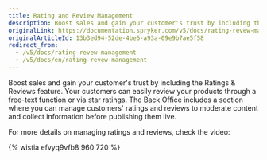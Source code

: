 ```yaml
---
title: Rating and Review Management
description: Boost sales and gain your customer's trust by including the Ratings and Reviews feature.
originalLink: https://documentation.spryker.com/v5/docs/rating-revew-management
originalArticleId: 13b3ed94-52de-4be6-a93a-09e9b7ae5f58
redirect_from:
  - /v5/docs/rating-revew-management
  - /v5/docs/en/rating-revew-management
---
```


Boost sales and gain your customer's trust by including the Ratings & Reviews feature. Your customers can easily review your products through a free-text function or via star ratings. The Back Office includes a section where you can manage customers' ratings and reviews to moderate content and collect information before publishing them live.

For more details on managing ratings and reviews, check the video:

{% wistia efvyq9vfb8 960 720 %}
